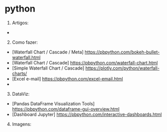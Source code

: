# python

1. Artigos:
  *
2. Como fazer:
  * [Waterfall Chart / Cascade / Meta] https://pbpython.com/bokeh-bullet-waterfall.html
  * [Waterfall Chart / Cascade] https://pbpython.com/waterfall-chart.html
  * [Simple Waterfall Chart / Cascade] https://plotly.com/python/waterfall-charts/
  * [Excel e-mail] https://pbpython.com/excel-email.html
  * 
3. DataViz:
  * [Pandas DataFrame Visualization Tools] https://pbpython.com/dataframe-gui-overview.html
  * [Dashboard Jupyter] https://pbpython.com/interactive-dashboards.html
4. Imagens:
